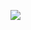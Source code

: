 [![](https://github-readme-stats.vercel.app/api?username=AxelMontlahuc&show_icons=true&theme=dark#gh-dark-mode-only)](https://github.com/anuraghazra/github-readme-stats#gh-dark-mode-only)

